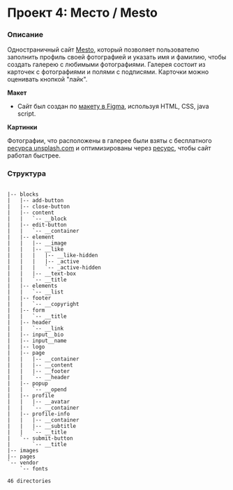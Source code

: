 # Проект 4: Место / Mesto

### Описание

Одностраничный сайт [Mesto](), который позволяет пользователю заполнить профиль своей фотографией и указать имя и фамилию,
чтобы создать галерею с любимыми фотографиями. Галерея состоит из карточек с фотографиями и полями с подписями.
Карточки можно оценивать кнопкой "лайк".

**Макет**

* Сайт был создан по [макету в Figma](https://www.figma.com/file/2cn9N9jSkmxD84oJik7xL7/JavaScript.-Sprint-4?node-id=0%3A1),
используя HTML, CSS, java script. 

**Картинки**

Фотографии, что расположены в галерее были взяты с бесплатного [ресурса unsplash.com](https://unsplash.com/)
и оптимизированы через [ресурс](https://tinypng.com/), чтобы сайт работал быстрее.

### Структура
```gitignore

|-- blocks
|   |-- add-button
|   |-- close-button
|   |-- content
|   |   `-- __block
|   |-- edit-button
|   |   `-- __container
|   |-- element
|   |   |-- __image
|   |   |-- __like
|   |   |   |-- __like-hidden
|   |   |   |-- _active
|   |   |   `-- _active-hidden
|   |   |-- __text-box
|   |   `-- __title
|   |-- elements
|   |   `-- __list
|   |-- footer
|   |   `-- __copyright
|   |-- form
|   |   `-- __title
|   |-- header
|   |   `-- __link
|   |-- input__bio
|   |-- input__name
|   |-- logo
|   |-- page
|   |   |-- __container
|   |   |-- __content
|   |   |-- __footer
|   |   `-- __header
|   |-- popup
|   |   `-- __opend
|   |-- profile
|   |   |-- __avatar
|   |   `-- __container
|   |-- profile-info
|   |   |-- __container
|   |   |-- __subtitle
|   |   `-- __title
|   `-- submit-button
|       `-- __title
|-- images
|-- pages
`-- vendor
    `-- fonts

46 directories